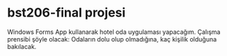 # bst206-final projesi
Windows Forms App kullanarak hotel oda uygulaması yapacağım. Çalışma prensibi şöyle olacak:
Odaların dolu olup olmadığına, kaç kişilik olduğuna bakılacak.
